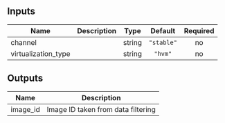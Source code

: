 ## Inputs

| Name | Description | Type | Default | Required |
|------|-------------|:----:|:-----:|:-----:|
| channel |  | string | `"stable"` | no |
| virtualization\_type |  | string | `"hvm"` | no |

## Outputs

| Name | Description |
|------|-------------|
| image\_id | Image ID taken from data filtering |
